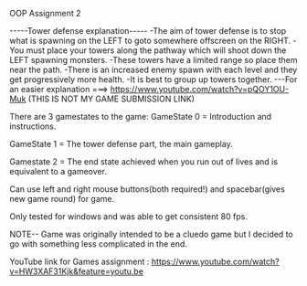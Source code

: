 OOP Assignment 2 

-----Tower defense explanation-----
-The aim of tower defense is to stop what is spawning on the LEFT to goto somewhere offscreen on the RIGHT.
-You must place your towers along the pathway which will shoot down the LEFT spawning monsters.
-These towers have a limited range so place them near the path.
-There is an increased enemy spawn with each level and they get progressively more health.
-It is best to group up towers together.
---For an easier explanation ===> https://www.youtube.com/watch?v=pQOY1OU-Muk (THIS IS NOT MY GAME SUBMISSION LINK)


There are 3 gamestates to the game:
GameState 0 = Introduction and instructions.

GameState 1 = The tower defense part, the main gameplay.

Gamestate 2 = The end state achieved when you run out of lives and is equivalent to a gameover.

Can use left and right mouse buttons(both required!) and spacebar(gives new game round) for game.

Only tested for windows and was able to get consistent 80 fps.

NOTE--
Game was originally intended to be a cluedo game but I decided to go with something less complicated in the end.

YouTube link for Games assignment : https://www.youtube.com/watch?v=HW3XAF31Kjk&feature=youtu.be
